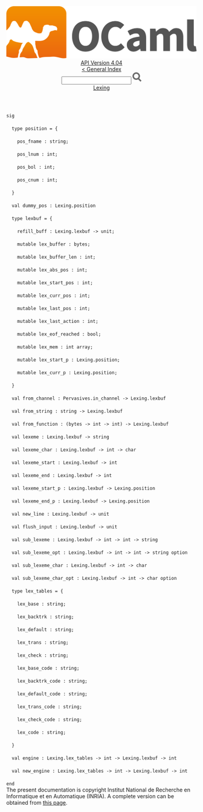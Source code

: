 <!-- ((! set title API !)) ((! set documentation !)) ((! set api !)) ((! set nobreadcrumb !)) -->
<div class="api"><header><nav class="toc brand"><a class="brand" href="https://ocaml.org/"><img src="colour-logo-gray.svg" class="svg" alt="OCaml"></a></nav><nav class="toc"><div class="toc_version"><a href="/docs" id="version-select">API Version 4.04</a></div><a href="index.html">&lt; General Index</a><div class="api_search"><input type="text" name="apisearch" id="api_search" oninput="mySearch(false);" onkeypress="this.oninput();" onclick="this.oninput();" onpaste="this.oninput();">
<img src="search_icon.svg" alt="Search" class="svg" onclick="mySearch(false)"></div>
<div id="search_results"></div><div class="toc_title"><a href="Lexing.html">Lexing</a></div><ul></ul></nav></header>
<code class="code"><span class="keyword">sig</span><br>
&nbsp;&nbsp;<span class="keyword">type</span>&nbsp;position&nbsp;=&nbsp;{<br>
&nbsp;&nbsp;&nbsp;&nbsp;pos_fname&nbsp;:&nbsp;string;<br>
&nbsp;&nbsp;&nbsp;&nbsp;pos_lnum&nbsp;:&nbsp;int;<br>
&nbsp;&nbsp;&nbsp;&nbsp;pos_bol&nbsp;:&nbsp;int;<br>
&nbsp;&nbsp;&nbsp;&nbsp;pos_cnum&nbsp;:&nbsp;int;<br>
&nbsp;&nbsp;}<br>
&nbsp;&nbsp;<span class="keyword">val</span>&nbsp;dummy_pos&nbsp;:&nbsp;<span class="constructor">Lexing</span>.position<br>
&nbsp;&nbsp;<span class="keyword">type</span>&nbsp;lexbuf&nbsp;=&nbsp;{<br>
&nbsp;&nbsp;&nbsp;&nbsp;refill_buff&nbsp;:&nbsp;<span class="constructor">Lexing</span>.lexbuf&nbsp;<span class="keywordsign">-&gt;</span>&nbsp;unit;<br>
&nbsp;&nbsp;&nbsp;&nbsp;<span class="keyword">mutable</span>&nbsp;lex_buffer&nbsp;:&nbsp;bytes;<br>
&nbsp;&nbsp;&nbsp;&nbsp;<span class="keyword">mutable</span>&nbsp;lex_buffer_len&nbsp;:&nbsp;int;<br>
&nbsp;&nbsp;&nbsp;&nbsp;<span class="keyword">mutable</span>&nbsp;lex_abs_pos&nbsp;:&nbsp;int;<br>
&nbsp;&nbsp;&nbsp;&nbsp;<span class="keyword">mutable</span>&nbsp;lex_start_pos&nbsp;:&nbsp;int;<br>
&nbsp;&nbsp;&nbsp;&nbsp;<span class="keyword">mutable</span>&nbsp;lex_curr_pos&nbsp;:&nbsp;int;<br>
&nbsp;&nbsp;&nbsp;&nbsp;<span class="keyword">mutable</span>&nbsp;lex_last_pos&nbsp;:&nbsp;int;<br>
&nbsp;&nbsp;&nbsp;&nbsp;<span class="keyword">mutable</span>&nbsp;lex_last_action&nbsp;:&nbsp;int;<br>
&nbsp;&nbsp;&nbsp;&nbsp;<span class="keyword">mutable</span>&nbsp;lex_eof_reached&nbsp;:&nbsp;bool;<br>
&nbsp;&nbsp;&nbsp;&nbsp;<span class="keyword">mutable</span>&nbsp;lex_mem&nbsp;:&nbsp;int&nbsp;array;<br>
&nbsp;&nbsp;&nbsp;&nbsp;<span class="keyword">mutable</span>&nbsp;lex_start_p&nbsp;:&nbsp;<span class="constructor">Lexing</span>.position;<br>
&nbsp;&nbsp;&nbsp;&nbsp;<span class="keyword">mutable</span>&nbsp;lex_curr_p&nbsp;:&nbsp;<span class="constructor">Lexing</span>.position;<br>
&nbsp;&nbsp;}<br>
&nbsp;&nbsp;<span class="keyword">val</span>&nbsp;from_channel&nbsp;:&nbsp;<span class="constructor">Pervasives</span>.in_channel&nbsp;<span class="keywordsign">-&gt;</span>&nbsp;<span class="constructor">Lexing</span>.lexbuf<br>
&nbsp;&nbsp;<span class="keyword">val</span>&nbsp;from_string&nbsp;:&nbsp;string&nbsp;<span class="keywordsign">-&gt;</span>&nbsp;<span class="constructor">Lexing</span>.lexbuf<br>
&nbsp;&nbsp;<span class="keyword">val</span>&nbsp;from_function&nbsp;:&nbsp;(bytes&nbsp;<span class="keywordsign">-&gt;</span>&nbsp;int&nbsp;<span class="keywordsign">-&gt;</span>&nbsp;int)&nbsp;<span class="keywordsign">-&gt;</span>&nbsp;<span class="constructor">Lexing</span>.lexbuf<br>
&nbsp;&nbsp;<span class="keyword">val</span>&nbsp;lexeme&nbsp;:&nbsp;<span class="constructor">Lexing</span>.lexbuf&nbsp;<span class="keywordsign">-&gt;</span>&nbsp;string<br>
&nbsp;&nbsp;<span class="keyword">val</span>&nbsp;lexeme_char&nbsp;:&nbsp;<span class="constructor">Lexing</span>.lexbuf&nbsp;<span class="keywordsign">-&gt;</span>&nbsp;int&nbsp;<span class="keywordsign">-&gt;</span>&nbsp;char<br>
&nbsp;&nbsp;<span class="keyword">val</span>&nbsp;lexeme_start&nbsp;:&nbsp;<span class="constructor">Lexing</span>.lexbuf&nbsp;<span class="keywordsign">-&gt;</span>&nbsp;int<br>
&nbsp;&nbsp;<span class="keyword">val</span>&nbsp;lexeme_end&nbsp;:&nbsp;<span class="constructor">Lexing</span>.lexbuf&nbsp;<span class="keywordsign">-&gt;</span>&nbsp;int<br>
&nbsp;&nbsp;<span class="keyword">val</span>&nbsp;lexeme_start_p&nbsp;:&nbsp;<span class="constructor">Lexing</span>.lexbuf&nbsp;<span class="keywordsign">-&gt;</span>&nbsp;<span class="constructor">Lexing</span>.position<br>
&nbsp;&nbsp;<span class="keyword">val</span>&nbsp;lexeme_end_p&nbsp;:&nbsp;<span class="constructor">Lexing</span>.lexbuf&nbsp;<span class="keywordsign">-&gt;</span>&nbsp;<span class="constructor">Lexing</span>.position<br>
&nbsp;&nbsp;<span class="keyword">val</span>&nbsp;new_line&nbsp;:&nbsp;<span class="constructor">Lexing</span>.lexbuf&nbsp;<span class="keywordsign">-&gt;</span>&nbsp;unit<br>
&nbsp;&nbsp;<span class="keyword">val</span>&nbsp;flush_input&nbsp;:&nbsp;<span class="constructor">Lexing</span>.lexbuf&nbsp;<span class="keywordsign">-&gt;</span>&nbsp;unit<br>
&nbsp;&nbsp;<span class="keyword">val</span>&nbsp;sub_lexeme&nbsp;:&nbsp;<span class="constructor">Lexing</span>.lexbuf&nbsp;<span class="keywordsign">-&gt;</span>&nbsp;int&nbsp;<span class="keywordsign">-&gt;</span>&nbsp;int&nbsp;<span class="keywordsign">-&gt;</span>&nbsp;string<br>
&nbsp;&nbsp;<span class="keyword">val</span>&nbsp;sub_lexeme_opt&nbsp;:&nbsp;<span class="constructor">Lexing</span>.lexbuf&nbsp;<span class="keywordsign">-&gt;</span>&nbsp;int&nbsp;<span class="keywordsign">-&gt;</span>&nbsp;int&nbsp;<span class="keywordsign">-&gt;</span>&nbsp;string&nbsp;option<br>
&nbsp;&nbsp;<span class="keyword">val</span>&nbsp;sub_lexeme_char&nbsp;:&nbsp;<span class="constructor">Lexing</span>.lexbuf&nbsp;<span class="keywordsign">-&gt;</span>&nbsp;int&nbsp;<span class="keywordsign">-&gt;</span>&nbsp;char<br>
&nbsp;&nbsp;<span class="keyword">val</span>&nbsp;sub_lexeme_char_opt&nbsp;:&nbsp;<span class="constructor">Lexing</span>.lexbuf&nbsp;<span class="keywordsign">-&gt;</span>&nbsp;int&nbsp;<span class="keywordsign">-&gt;</span>&nbsp;char&nbsp;option<br>
&nbsp;&nbsp;<span class="keyword">type</span>&nbsp;lex_tables&nbsp;=&nbsp;{<br>
&nbsp;&nbsp;&nbsp;&nbsp;lex_base&nbsp;:&nbsp;string;<br>
&nbsp;&nbsp;&nbsp;&nbsp;lex_backtrk&nbsp;:&nbsp;string;<br>
&nbsp;&nbsp;&nbsp;&nbsp;lex_default&nbsp;:&nbsp;string;<br>
&nbsp;&nbsp;&nbsp;&nbsp;lex_trans&nbsp;:&nbsp;string;<br>
&nbsp;&nbsp;&nbsp;&nbsp;lex_check&nbsp;:&nbsp;string;<br>
&nbsp;&nbsp;&nbsp;&nbsp;lex_base_code&nbsp;:&nbsp;string;<br>
&nbsp;&nbsp;&nbsp;&nbsp;lex_backtrk_code&nbsp;:&nbsp;string;<br>
&nbsp;&nbsp;&nbsp;&nbsp;lex_default_code&nbsp;:&nbsp;string;<br>
&nbsp;&nbsp;&nbsp;&nbsp;lex_trans_code&nbsp;:&nbsp;string;<br>
&nbsp;&nbsp;&nbsp;&nbsp;lex_check_code&nbsp;:&nbsp;string;<br>
&nbsp;&nbsp;&nbsp;&nbsp;lex_code&nbsp;:&nbsp;string;<br>
&nbsp;&nbsp;}<br>
&nbsp;&nbsp;<span class="keyword">val</span>&nbsp;engine&nbsp;:&nbsp;<span class="constructor">Lexing</span>.lex_tables&nbsp;<span class="keywordsign">-&gt;</span>&nbsp;int&nbsp;<span class="keywordsign">-&gt;</span>&nbsp;<span class="constructor">Lexing</span>.lexbuf&nbsp;<span class="keywordsign">-&gt;</span>&nbsp;int<br>
&nbsp;&nbsp;<span class="keyword">val</span>&nbsp;new_engine&nbsp;:&nbsp;<span class="constructor">Lexing</span>.lex_tables&nbsp;<span class="keywordsign">-&gt;</span>&nbsp;int&nbsp;<span class="keywordsign">-&gt;</span>&nbsp;<span class="constructor">Lexing</span>.lexbuf&nbsp;<span class="keywordsign">-&gt;</span>&nbsp;int<br>
<span class="keyword">end</span></code><div class="copyright">The present documentation is copyright Institut National de Recherche en Informatique et en Automatique (INRIA). A complete version can be obtained from <a href="http://caml.inria.fr/pub/docs/manual-ocaml/">this page</a>.</div></div>